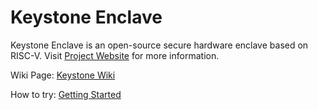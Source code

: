 # Keystone Enclave

Keystone Enclave is an open-source secure hardware enclave based on RISC-V.
Visit [Project Website](https://keystone-enclave.org) for more information.

Wiki Page: [Keystone Wiki](https://github.com/keystone-enclave/keystone/wiki)

How to try: [Getting Started](https://github.com/keystone-enclave/keystone/wiki/Getting-Started)
